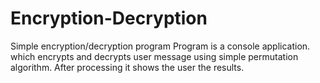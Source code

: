 # Encryption-Decryption
Simple encryption/decryption program
Program is a console application. which encrypts and decrypts user message using simple permutation algorithm. After processing it shows the user the results.

